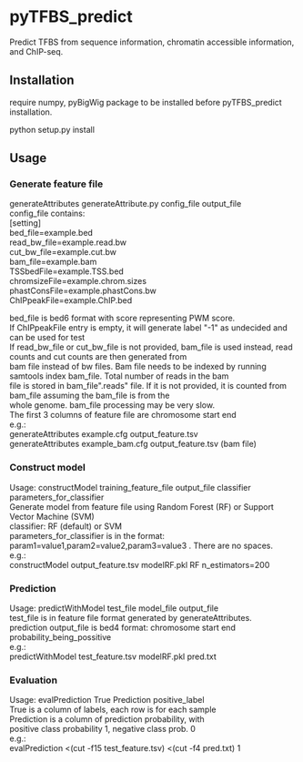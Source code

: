 # pyTFBS_predict

Predict TFBS from sequence information, chromatin accessible information, and ChIP-seq.

## Installation
require numpy, pyBigWig package to be installed before pyTFBS_predict installation.

python setup.py install

## Usage

### Generate feature file

generateAttributes generateAttribute.py config_file output_file  
config_file contains:  
[setting]  
bed_file=example.bed  
read_bw_file=example.read.bw  
cut_bw_file=example.cut.bw  
bam_file=example.bam  
TSSbedFile=example.TSS.bed  
chromsizeFile=example.chrom.sizes  
phastConsFile=example.phastCons.bw  
ChIPpeakFile=example.ChIP.bed  
  
bed_file is bed6 format with score representing PWM score.  
If ChIPpeakFile entry is empty, it will generate label "-1" as undecided and can be used for test  
If read_bw_file or cut_bw_file is not provided, bam_file is used instead, read counts and cut counts are then generated from   
bam file instead of bw files. Bam file needs to be indexed by running samtools index bam_file. Total number of reads in the bam  
file is stored in bam_file".reads" file. If it is not provided, it is counted from bam_file assuming the bam_file is from the  
whole genome. bam_file processing may be very slow.  
The first 3 columns of feature file are chromosome start end  
e.g.:  
generateAttributes example.cfg output_feature.tsv  
generateAttributes example_bam.cfg output_feature.tsv (bam file)  

### Construct model  
Usage: constructModel training_feature_file output_file classifier parameters_for_classifier  
Generate model from feature file using Random Forest (RF) or Support Vector Machine (SVM)  
classifier: RF (default) or SVM  
parameters_for_classifier is in the format: param1=value1,param2=value2,param3=value3 . There are no spaces.  
e.g.:  
constructModel  output_feature.tsv modelRF.pkl RF n_estimators=200  
  
### Prediction  
Usage: predictWithModel test_file model_file output_file  
test_file is in feature file format generated by generateAttributes.  
prediction output_file is bed4 format: chromosome start end probability_being_possitive  
e.g.:  
predictWithModel test_feature.tsv modelRF.pkl pred.txt  
  
### Evaluation  
Usage: evalPrediction True Prediction positive_label  
True is a column of labels, each row is for each sample  
Prediction is a column of prediction probability, with  
positive class probability 1, negative class prob. 0  
e.g.:  
evalPrediction  <(cut -f15 test_feature.tsv) <(cut -f4 pred.txt) 1  
  
